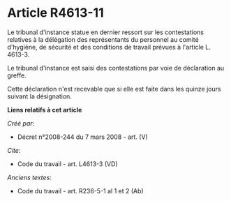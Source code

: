 # Article R4613-11

Le tribunal d'instance statue en dernier ressort sur les contestations relatives à la délégation des représentants du
personnel au comité d'hygiène, de sécurité et des conditions de travail prévues à l'article L. 4613-3. 

Le tribunal d'instance est saisi des contestations par voie de déclaration au greffe. 

Cette déclaration n'est recevable que si elle est faite dans les quinze jours suivant la désignation.

**Liens relatifs à cet article**

_Créé par_:

  - Décret n°2008-244 du 7 mars 2008 - art. (V)

_Cite_:

  - Code du travail - art. L4613-3 (VD)

_Anciens textes_:

  - Code du travail - art. R236-5-1 al 1 et 2 (Ab)

